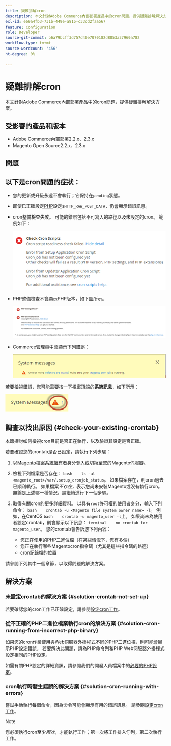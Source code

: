 ```yaml
---
title: 疑難排解cron
description: 本文針對Adobe Commerce內部部署產品中的cron問題，提供疑難排解解決方案。
exl-id: e69a4fb3-731b-449e-a815-c33cd2faa567
feature: Configuration
role: Developer
source-git-commit: b6a79bcff3d757d40e7070182d8853a37960a782
workflow-type: tm+mt
source-wordcount: '456'
ht-degree: 0%

---
```


# 疑難排解cron

本文針對Adobe Commerce內部部署產品中的cron問題，提供疑難排解解決方案。

## 受影響的產品和版本

* Adobe Commerce內部部署2.2.x、2.3.x
* Magento Open Source2.2.x、2.3.x

## 問題

## 以下是cron問題的症狀：

* 您的更新或升級永遠不會執行；它保持在`pending`狀態。
* 即使已正確設定[PHP](https://glossary.magento.com/php)設定`$HTTP_RAW_POST_DATA`，仍會顯示錯誤訊息。
* cron整備檢查失敗。 可能的錯誤包括不可寫入的路徑以及未設定的cron。 範例如下：

  ![upgr-tshoot-no-cron2.png](assets/upgr-tshoot-no-cron2.png)

* PHP整備檢查不會顯示PHP版本，如下圖所示。

  ![Screen_Shot_2019-08-29_at_1.36.08_PM.png](assets/Screen_Shot_2019-08-29_at_1.36.08_PM.png)

* Commerce管理員中會顯示下列錯誤：

  ![compman-cron-not-running.png](assets/compman-cron-not-running.png)

若要檢視錯誤，您可能需要按一下視窗頂端的&#x200B;**系統訊息**，如下所示：

![compman_sys-messages.png](assets/compman_sys-messages.png)

## 調查以找出原因 {#check-your-existing-crontab}

本節探討如何檢視cron目前是否正在執行，以及驗證其設定是否正確。

若要確認您的crontab是否已設定，請執行下列步驟：

1. 以[Magento檔案系統擁有者](https://devdocs.magento.com/guides/v2.3/install-gde/prereq/file-sys-perms-over.html)身分登入或切換至您的Magento伺服器。
1. 檢視下列檔案是否存在：    `bash    ls -al <magento_root>/var/.setup_cronjob_status`。 如果檔案存在，則cron過去已順利執行。 如果檔案&#x200B;*不存在*，表示您尚未安裝Magento或沒有執行cron。 無論是上述哪一種情況，請繼續進行下一個步驟。
1. 取得有關cron的更多詳細資料。 以具有`root`許可權的使用者身分，輸入下列命令：    `bash    crontab -u <Magento file system owner name> -l`。 例如，在CentOS `bash    crontab -u magento_user -l`上。  如果尚未為使用者設定crontab，則會顯示以下訊息：    `terminal    no crontab for magento_user`。 您的crontab會告訴您下列內容：

   * 您正在使用的PHP二進位檔（在某些情況下，您有多個）
   * 您正在執行哪些Magentocron指令碼（尤其是這些指令碼的路徑）
   * cron記錄檔的位置

請參閱下列其中一個章節，以取得問題的解決方案。

## 解決方案

### 未設定crontab的解決方案 {#solution-crontab-not-set-up}

若要確認您的cron工作已正確設定，請參閱[設定cron工作](https://devdocs.magento.com/guides/v2.3/install-gde/install/post-install-config.html#post-install-cron)。

### 從不正確的PHP二進位檔案執行cron的解決方案 {#solution-cron-running-from-incorrect-php-binary}

如果您的cron作業使用與Web伺服器外掛程式不同的PHP二進位檔，則可能會顯示PHP設定錯誤。 若要解決此問題，請為PHP命令列和PHP Web伺服器外掛程式設定相同的PHP設定。

如需有關PHP設定的詳細資訊，請參閱我們的開發人員檔案中的[必要的PHP設定](https://devdocs.magento.com/guides/v2.3/install-gde/prereq/php-settings.html)。

### cron執行時發生錯誤的解決方案 {#solution-cron-running-with-errors}

嘗試手動執行每個命令，因為命令可能會顯示有用的錯誤訊息。 請參閱[設定cron工作](https://devdocs.magento.com/guides/v2.3/install-gde/install/post-install-config.html#post-install-cron)。

>[!NOTE]
>
>您必須執行cron至少&#x200B;*兩次*，才能執行工作；第一次將工作排入佇列，第二次執行工作。
